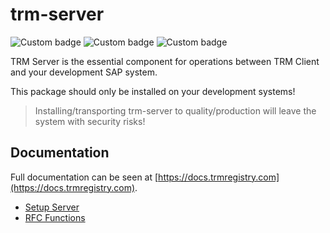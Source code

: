 # trm-server 
![Custom badge](https://img.shields.io/endpoint?url=https://trmregistry.com/public/shieldio/license?package=trm-server)
![Custom badge](https://img.shields.io/endpoint?url=https://trmregistry.com/public/shieldio/version?package=trm-server)
![Custom badge](https://img.shields.io/endpoint?url=https://trmregistry.com/public/shieldio/downloads?package=trm-server)

TRM Server is the essential component for operations between TRM Client and your development SAP system.

This package should only be installed on your development systems!

> Installing/transporting trm-server to quality/production will leave the system with security risks!

## Documentation <!-- {docsify-ignore} --> <!-- {docsify-remove} -->

Full documentation can be seen at [https://docs.trmregistry.com](https://docs.trmregistry.com).

<!-- START _sidebar.md -->
- [Setup Server](setup.md)
- [RFC Functions](rfcFunctions.md)
<!-- END _sidebar.md -->
